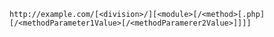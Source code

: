 

    http://example.com/[<division>/][<module>[/<method>[.php][/<methodParameter1Value>[/<methodParamerer2Value>]]]]
